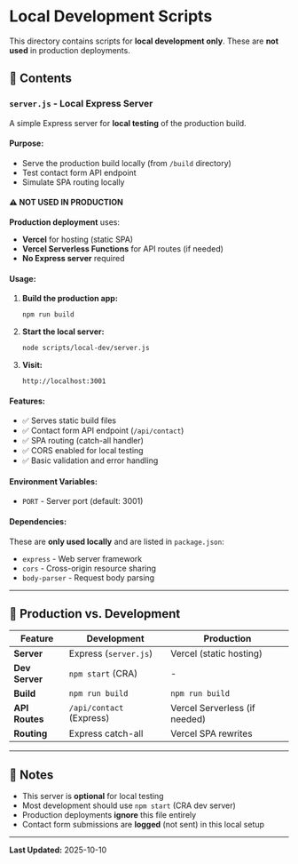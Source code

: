 # Local Development Scripts

This directory contains scripts for **local development only**. These are **not used** in production deployments.

## 📁 Contents

### `server.js` - Local Express Server

A simple Express server for **local testing** of the production build.

#### Purpose:
- Serve the production build locally (from `/build` directory)
- Test contact form API endpoint
- Simulate SPA routing locally

#### ⚠️ **NOT USED IN PRODUCTION**

**Production deployment** uses:
- **Vercel** for hosting (static SPA)
- **Vercel Serverless Functions** for API routes (if needed)
- **No Express server** required

#### Usage:

1. **Build the production app:**
   ```bash
   npm run build
   ```

2. **Start the local server:**
   ```bash
   node scripts/local-dev/server.js
   ```

3. **Visit:**
   ```
   http://localhost:3001
   ```

#### Features:

- ✅ Serves static build files
- ✅ Contact form API endpoint (`/api/contact`)
- ✅ SPA routing (catch-all handler)
- ✅ CORS enabled for local testing
- ✅ Basic validation and error handling

#### Environment Variables:

- `PORT` - Server port (default: 3001)

#### Dependencies:

These are **only used locally** and are listed in `package.json`:
- `express` - Web server framework
- `cors` - Cross-origin resource sharing
- `body-parser` - Request body parsing

---

## 🚀 Production vs. Development

| Feature | Development | Production |
|---------|-------------|------------|
| **Server** | Express (`server.js`) | Vercel (static hosting) |
| **Dev Server** | `npm start` (CRA) | - |
| **Build** | `npm run build` | `npm run build` |
| **API Routes** | `/api/contact` (Express) | Vercel Serverless (if needed) |
| **Routing** | Express catch-all | Vercel SPA rewrites |

---

## 📝 Notes

- This server is **optional** for local testing
- Most development should use `npm start` (CRA dev server)
- Production deployments **ignore** this file entirely
- Contact form submissions are **logged** (not sent) in this local setup

---

**Last Updated:** 2025-10-10

